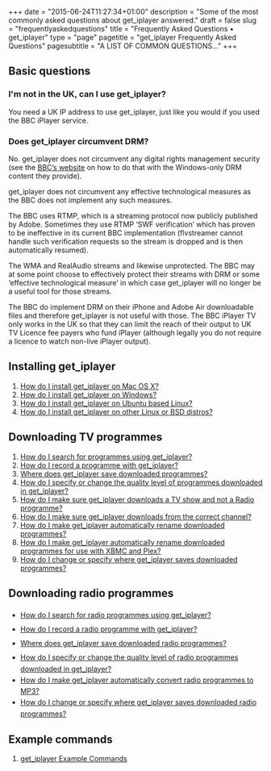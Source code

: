 +++
date = "2015-06-24T11:27:34+01:00"
description = "Some of the most commonly asked questions about get_iplayer answered."
draft = false
slug = "frequentlyaskedquestions"
title = "Frequently Asked Questions • get_iplayer"
type = "page"
pagetitle = "get_iplayer Frequently Asked Questions"
pagesubtitle = "A LIST OF COMMON QUESTIONS..."
+++

## Basic questions

### I'm not in the UK, can I use get_iplayer?

You need a UK IP address to use get_iplayer, just like you would if you used the BBC iPlayer service.

### Does get_iplayer circumvent DRM?

No. get_iplayer does not circumvent any digital rights management security (see the [BBC’s website](http://news.bbc.co.uk/1/hi/technology/6944830.stm) on how to do that with the Windows-only DRM content they provide).

get_iplayer does not circumvent any effective technological measures as the BBC does not implement any such measures.

The BBC uses RTMP, which is a streaming protocol now publicly published by Adobe. Sometimes they use RTMP ‘SWF verification’ which has proven to be ineffective in its current BBC implementation (flvstreamer cannot handle such verification requests so the stream is dropped and is then automatically resumed).

The WMA and RealAudio streams and likewise unprotected. The BBC may at some point choose to effectively protect their streams with DRM or some ‘effective technological measure’ in which case get_iplayer will no longer be a useful tool for those streams.

The BBC do implement DRM on their iPhone and Adobe Air downloadable files and therefore get_iplayer is not useful with those. The BBC iPlayer TV only works in the UK so that they can limit the reach of their output to UK TV Licence fee payers who fund iPlayer (although legally you do not require a licence to watch non-live iPlayer output).

## Installing get_iplayer

1.  [How do I install get_iplayer on Mac OS X?](/guides/mac-os-x-quick-install-guide/)
2.  [How do I install get_iplayer on Windows?](/wiki/winsetup/)
3.  [How do I install get_iplayer on Ubuntu based Linux?](/wiki/ubuntu/)
4.  [How do I install get_iplayer on other Linux or BSD distros?](/downloads/#more-installation-guides)

## Downloading TV programmes

1. [How do I search for programmes using get_iplayer?](/guides/tv-download-guide/#how-do-i-search-for-programmes-using-get-iplayer)
2. [How do I record a programme with get_iplayer?](/guides/tv-download-guide/#how-do-i-record-a-programme-with-get-iplayer)
3. [Where does get_iplayer save downloaded programmes?](/guides/tv-download-guide/#where-does-get-iplayer-save-downloaded-programmes)
4. [How do I specify or change the quality level of programmes downloaded in get_iplayer?](/guides/tv-download-guide/#how-do-i-specify-or-change-the-quality-level-of-programmes-downloaded-in-get-iplayer)
5. [How do I make sure get_iplayer downloads a TV show and not a Radio programme?](/guides/tv-download-guide/#how-do-i-make-sure-get-iplayer-downloads-a-tv-show-and-not-a-radio-programme)
6. [How do I make sure get_iplayer downloads from the correct channel?](/guides/tv-download-guide/#how-do-i-make-sure-get-iplayer-downloads-from-the-correct-channel)
7. [How do I make get_iplayer automatically rename downloaded programmes?](/guides/tv-download-guide/#how-do-i-make-get-iplayer-automatically-rename-downloaded-programmes)
8. [How do I make get_iplayer automatically rename downloaded programmes for use with XBMC and Plex?](/guides/tv-download-guide/#how-do-i-make-get-iplayer-automatically-rename-downloaded-programmes-for-use-with-xbmc-and-plex)
9. [How do I change or specify where get_iplayer saves downloaded programmes?](/guides/tv-download-guide/#how-do-i-change-or-specify-where-get-iplayer-saves-downloaded-programmes)

## Downloading radio programmes

<ul>
	<li><a style="line-height: 27.77777862548828px;" href="/guides/radio-download-guide/#How_do_I_search_for_radio_programmes_using_get_iplayer?">How do I search for radio programmes using get_iplayer?</a></li>
	<li><a style="line-height: 27.77777862548828px;" href="/guides/radio-download-guide/#how-do-i-record-a-programme-with-get-iplayer">How do I record a radio programme with get_iplayer?</a></li>
	<li><a style="line-height: 27.77777862548828px;" href="/guides/radio-download-guide/#Where_does_get_iplayer_save_downloaded_programmes?">Where does get_iplayer save downloaded radio programmes?</a></li>
	<li><a style="line-height: 27.77777862548828px;" href="/guides/radio-download-guide/#How_do_I_specify_or_change_the_quality_level_of_programmes_downloaded_in_get_iplayer?">How do I specify or change the quality level of radio programmes downloaded in get_iplayer?</a></li>
	<li><a style="line-height: 27.77777862548828px;" href="/guides/radio-download-guide/#How_do_I_make_get_iplayer_automatically_convert_radio_programmes_to_MP3?">How do I make get_iplayer automatically convert radio programmes to MP3?</a></li>
	<li><a style="line-height: 27.77777862548828px;" href="/guides/radio-download-guide/#How_do_I_change_or_specify_where_get_iplayer_saves_downloaded_programmes?">How do I change or specify where get_iplayer saves downloaded radio programmes?</a></li>
</ul>

## Example commands

1.  [get_iplayer Example Commands](/wiki/documentation/)
